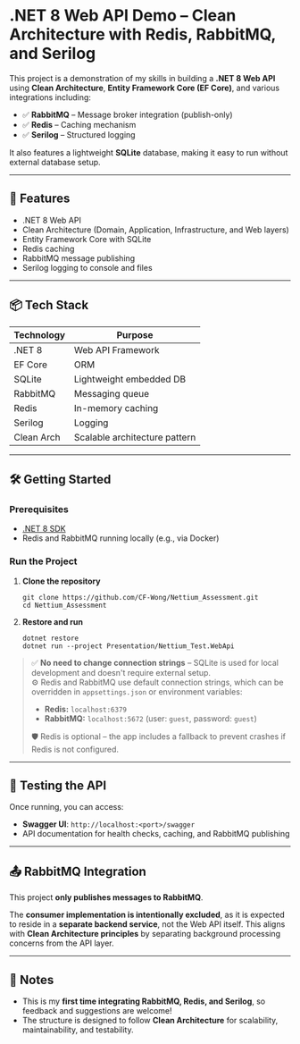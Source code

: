 # .NET 8 Web API Demo – Clean Architecture with Redis, RabbitMQ, and Serilog

This project is a demonstration of my skills in building a **.NET 8 Web API** using **Clean Architecture**, **Entity Framework Core (EF Core)**, and various integrations including:

- ✅ **RabbitMQ** – Message broker integration (publish-only)  
- ✅ **Redis** – Caching mechanism  
- ✅ **Serilog** – Structured logging  

It also features a lightweight **SQLite** database, making it easy to run without external database setup.

---

## 🚀 Features

- .NET 8 Web API
- Clean Architecture (Domain, Application, Infrastructure, and Web layers)
- Entity Framework Core with SQLite
- Redis caching
- RabbitMQ message publishing
- Serilog logging to console and files

---

## 📦 Tech Stack

| Technology | Purpose                     |
|------------|-----------------------------|
| .NET 8     | Web API Framework           |
| EF Core    | ORM                         |
| SQLite     | Lightweight embedded DB     |
| RabbitMQ   | Messaging queue             |
| Redis      | In-memory caching           |
| Serilog    | Logging                     |
| Clean Arch | Scalable architecture pattern |

---

## 🛠️ Getting Started

### Prerequisites

- [.NET 8 SDK](https://dotnet.microsoft.com/download/dotnet/8.0)
- Redis and RabbitMQ running locally (e.g., via Docker)

### Run the Project

1. **Clone the repository**

       git clone https://github.com/CF-Wong/Nettium_Assessment.git
       cd Nettium_Assessment

2. **Restore and run**

       dotnet restore
       dotnet run --project Presentation/Nettium_Test.WebApi

> ✅ **No need to change connection strings** – SQLite is used for local development and doesn't require external setup.  
> ⚙️ Redis and RabbitMQ use default connection strings, which can be overridden in `appsettings.json` or environment variables:  
>  
> - **Redis:** `localhost:6379`  
> - **RabbitMQ:** `localhost:5672` (user: `guest`, password: `guest`)
> 
> 🛡️ Redis is optional – the app includes a fallback to prevent crashes if Redis is not configured.  

---

## 🧪 Testing the API

Once running, you can access:

- **Swagger UI**: `http://localhost:<port>/swagger`
- API documentation for health checks, caching, and RabbitMQ publishing

---

## 📤 RabbitMQ Integration

This project **only publishes messages to RabbitMQ**.

The **consumer implementation is intentionally excluded**, as it is expected to reside in a **separate backend service**, not the Web API itself. This aligns with **Clean Architecture principles** by separating background processing concerns from the API layer.

---

## 📝 Notes

- This is my **first time integrating RabbitMQ, Redis, and Serilog**, so feedback and suggestions are welcome!
- The structure is designed to follow **Clean Architecture** for scalability, maintainability, and testability.


